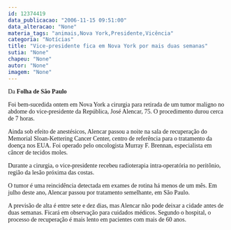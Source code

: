 ```yaml
---
id: 12374419
data_publicacao: "2006-11-15 09:51:00"
data_alteracao: "None"
materia_tags: "animais,Nova York,Presidente,Vicência"
categoria: "Notícias"
title: "Vice-presidente fica em Nova York por mais duas semanas"
sutia: "None"
chapeu: "None"
autor: "None"
imagem: "None"
---
```

<p><P><FONT face=Verdana>Da <STRONG>Folha de São Paulo</STRONG></FONT></P></p>
<p><P><FONT face=Verdana>Foi bem-sucedida ontem em Nova York a cirurgia para retirada de um tumor maligno no abdome do vice-presidente da República, José Alencar, 75. O procedimento durou cerca de 7 horas.</FONT></P></p>
<p><P><FONT face=Verdana>Ainda sob efeito de anestésicos, Alencar passou a noite na sala de recuperação do Memorial Sloan-Kettering Cancer Center, centro de referência para o tratamento da doença nos EUA. Foi operado pelo oncologista Murray F. Brennan, especialista em câncer de tecidos moles.</FONT></P></p>
<p><P><FONT face=Verdana>Durante a cirurgia, o vice-presidente recebeu radioterapia intra-operatória no peritônio, região da lesão próxima das costas.</FONT></P></p>
<p><P><FONT face=Verdana>O tumor é uma reincidência detectada em exames de rotina há menos de um mês. Em julho deste ano, Alencar passou por tratamento semelhante, em São Paulo.</FONT></P></p>
<p><P><FONT face=Verdana>A previsão de alta é entre sete e dez dias, mas Alencar não pode deixar a cidade antes de duas semanas. Ficará em observação para cuidados médicos. Segundo o hospital, o processo de recuperação é mais lento em pacientes com mais de 60 anos.</FONT></P> </p>

